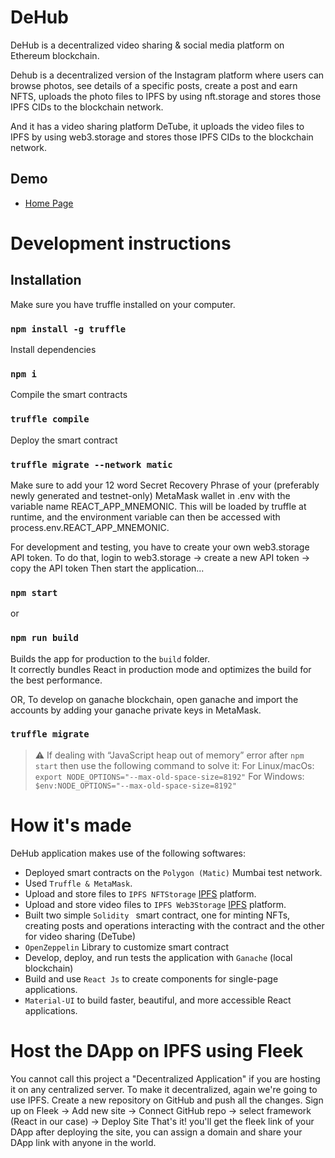 # DeHub
DeHub is a decentralized video sharing & social media platform on Ethereum blockchain.

Dehub is a decentralized version of the Instagram platform where users can browse photos, see details of a specific posts, create a post and earn NFTS, uploads the photo files to IPFS by using nft.storage and stores those IPFS CIDs to the blockchain network.

And it has a video sharing platform DeTube, it uploads the video files to IPFS by using web3.storage and stores those IPFS CIDs to the blockchain network.

## Demo
- [Home Page](https://nameless-heart-3261.on.fleek.co/)


# Development instructions
## Installation 
Make sure you have truffle installed on your computer.
### `npm install -g truffle`

Install dependencies
### `npm i`

Compile the smart contracts
### `truffle compile`

Deploy the smart contract
### `truffle migrate --network matic`

Make sure to add your 12 word Secret Recovery Phrase of your (preferably newly generated and testnet-only) MetaMask wallet in .env with the variable name REACT_APP_MNEMONIC. This will be loaded by truffle at runtime, and the environment variable can then be accessed with process.env.REACT_APP_MNEMONIC.

For development and testing, you have to create your own web3.storage API token. To do that, login to web3.storage -> create a new API token -> copy the API token
Then start the application...
### `npm start`

or
### `npm run build`

Builds the app for production to the `build` folder.\
It correctly bundles React in production mode and optimizes the build for the best performance.

OR, To develop on ganache blockchain, open ganache and import the accounts by adding your ganache private keys in MetaMask.
### `truffle migrate`

> ⚠️ If dealing with “JavaScript heap out of memory” error after `npm start` then use the following command to solve it: For Linux/macOs: `export NODE_OPTIONS="--max-old-space-size=8192"` 
For Windows: `$env:NODE_OPTIONS="--max-old-space-size=8192"`

# How it's made
DeHub application makes use of the following softwares:
* Deployed smart contracts on the `Polygon (Matic)` Mumbai test network.
* Used `Truffle & MetaMask`.
* Upload and store files to `IPFS NFTStorage` [IPFS](https://nft.storage/) platform.
* Upload and store video files to `IPFS Web3Storage` [IPFS](https://web3.storage/) platform.
* Built two simple `Solidity ` smart contract, one for minting NFTs, creating posts and operations interacting with the contract and the other for video sharing (DeTube)
* `OpenZeppelin` Library to customize smart contract
* Develop, deploy, and run tests the application with `Ganache` (local blockchain)
* Build and use `React Js` to create components for single-page applications.
* `Material-UI` to build faster, beautiful, and more accessible React applications.

# Host the DApp on IPFS using Fleek
You cannot call this project a "Decentralized Application" if you are hosting it on any centralized server. To make it decentralized, again we're going to use IPFS.
Create a new repository on GitHub and push all the changes.
Sign up on Fleek -> Add new site -> Connect GitHub repo -> select framework (React in our case) -> Deploy Site
That's it! you'll get the fleek link of your DApp after deploying the site, you can assign a domain and share your DApp link with anyone in the world.
